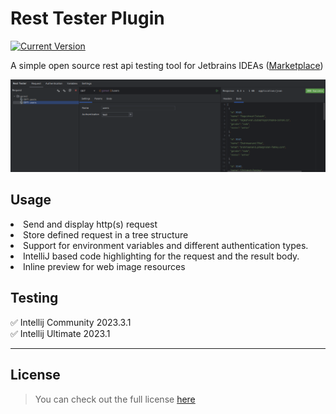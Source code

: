 # Rest Tester Plugin

[![Current Version](https://img.shields.io/badge/version-1.3.0-green.svg)](https://github.com/ChargeIn/RestTester)

A simple open source rest api testing tool for Jetbrains
IDEAs ([Marketplace](https://plugins.jetbrains.com/plugin/20924-rest-tester))

![Rest Tester Preview](https://github.com/ChargeIn/RestTester/blob/master/.github/demo.png)

## Usage

<li>Send and display http(s) request</li>
<li>Store defined request in a tree structure</li>
<li>Support for environment variables and different authentication types.</li>
<li>IntelliJ based code highlighting for the request and the result body.</li>
<li>Inline preview for web image resources</li>

## Testing

&#9989; Intellij Community 2023.3.1\
&#9989; Intellij Ultimate 2023.1

---

## License

> You can check out the full license [here](https://github.com/ChargeIn/RestTester/blob/master/LICENSE)

